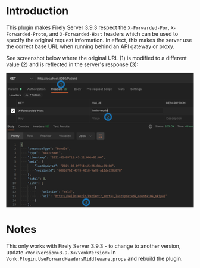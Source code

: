 # Introduction

This plugin makes Firely Server 3.9.3 respect the `X-Forwarded-For`, `X-Forwarded-Proto`, and `X-Forwarded-Host` headers which can be used to specify the original request information. In effect, this makes the server use the correct base URL when running behind an API gateway or proxy.

See screenshot below where the original URL (1) is modified to a different value (2) and is reflected in the server's response (3):

![screenshot](screenshot.png)

# Notes

This only works with Firely Server 3.9.3 - to change to another version, update `<VonkVersion>3.9.3</VonkVersion>` in `Vonk.Plugin.UseForwardHeadersMiddleware.props` and rebuild the plugin.